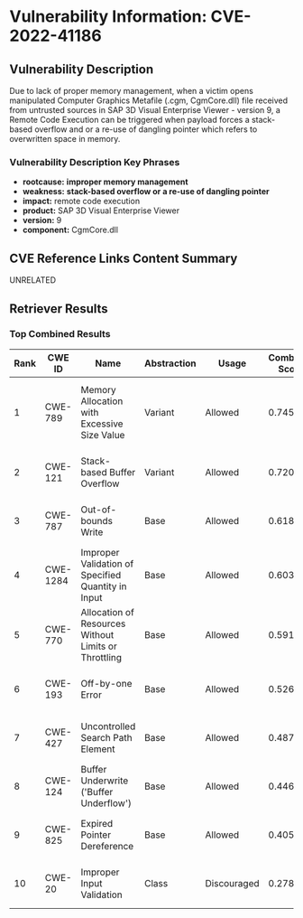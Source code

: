 # Vulnerability Information: CVE-2022-41186

## Vulnerability Description
Due to lack of proper memory management, when a victim opens manipulated Computer Graphics Metafile (.cgm, CgmCore.dll) file received from untrusted sources in SAP 3D Visual Enterprise Viewer - version 9, a Remote Code Execution can be triggered when payload forces a stack-based overflow and or a re-use of dangling pointer which refers to overwritten space in memory.

### Vulnerability Description Key Phrases
- **rootcause:** **improper memory management**
- **weakness:** **stack-based overflow or a re-use of dangling pointer**
- **impact:** remote code execution
- **product:** SAP 3D Visual Enterprise Viewer
- **version:** 9
- **component:** CgmCore.dll

## CVE Reference Links Content Summary
UNRELATED

## Retriever Results

### Top Combined Results

| Rank | CWE ID | Name | Abstraction | Usage | Combined Score | Retrievers | Individual Scores |
|------|--------|------|-------------|-------|---------------|------------|-------------------|
| 1 | CWE-789 | Memory Allocation with Excessive Size Value | Variant | Allowed | 0.7455 | dense, sparse, graph | dense: 0.533, sparse: 0.426, graph: 0.831 |
| 2 | CWE-121 | Stack-based Buffer Overflow | Variant | Allowed | 0.7204 | dense, sparse | dense: 0.509, sparse: 0.919 |
| 3 | CWE-787 | Out-of-bounds Write | Base | Allowed | 0.6180 | sparse, graph | sparse: 0.455, graph: 1.000 |
| 4 | CWE-1284 | Improper Validation of Specified Quantity in Input | Base | Allowed | 0.6031 | sparse, graph | sparse: 0.429, graph: 1.000 |
| 5 | CWE-770 | Allocation of Resources Without Limits or Throttling | Base | Allowed | 0.5910 | sparse, graph | sparse: 0.426, graph: 0.971 |
| 6 | CWE-193 | Off-by-one Error | Base | Allowed | 0.5261 | sparse, graph | sparse: 0.427, graph: 0.789 |
| 7 | CWE-427 | Uncontrolled Search Path Element | Base | Allowed | 0.4876 | dense, sparse | dense: 0.517, sparse: 0.400 |
| 8 | CWE-124 | Buffer Underwrite ('Buffer Underflow') | Base | Allowed | 0.4461 | sparse, graph | sparse: 0.239, graph: 0.865 |
| 9 | CWE-825 | Expired Pointer Dereference | Base | Allowed | 0.4056 | dense, sparse | dense: 0.524, sparse: 0.251 |
| 10 | CWE-20 | Improper Input Validation | Class | Discouraged | 0.2781 | sparse, graph | sparse: 0.531, graph: 0.889 |

